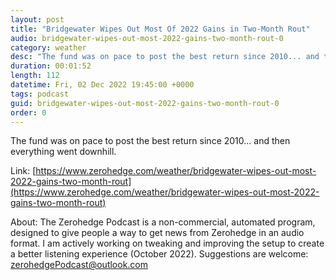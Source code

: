 ```yaml
---
layout: post
title: "Bridgewater Wipes Out Most Of 2022 Gains in Two-Month Rout"
audio: bridgewater-wipes-out-most-2022-gains-two-month-rout-0
category: weather
desc: "The fund was on pace to post the best return since 2010... and then everything went downhill."
duration: 00:01:52
length: 112
datetime: Fri, 02 Dec 2022 19:45:00 +0000
tags: podcast
guid: bridgewater-wipes-out-most-2022-gains-two-month-rout-0
order: 0
---
```

The fund was on pace to post the best return since 2010... and then everything went downhill.

Link: [https://www.zerohedge.com/weather/bridgewater-wipes-out-most-2022-gains-two-month-rout](https://www.zerohedge.com/weather/bridgewater-wipes-out-most-2022-gains-two-month-rout)

About: The Zerohedge Podcast is a non-commercial, automated program, designed to give people a way to get news from Zerohedge in an audio format.  I am actively working on tweaking and improving the setup to create a better listening experience (October 2022).  Suggestions are welcome: [zerohedgePodcast@outlook.com](mailto:zerohedgePodcast@outlook.com)